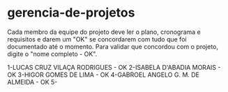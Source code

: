 # gerencia-de-projetos
Cada membro da equipe do projeto deve ler o plano, cronograma e requisitos e darem um "OK" se concordarem com tudo que foi documentado
até o momento. Para validar que concordou com o projeto, digite o "nome completo - OK".

1-LUCAS CRUZ VILAÇA RODRIGUES - OK
2-ISABELA D'ABADIA MORAIS - OK
3-HIGOR GOMES DE LIMA - OK
4-GABROEL ANGELO G. M. DE ALMEIDA - OK
5-
